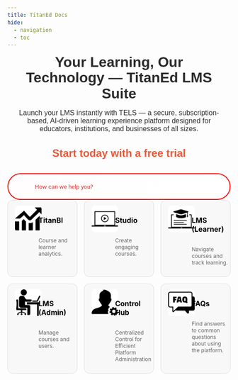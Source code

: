 ```yaml
---
title: TitanEd Docs
hide:
  - navigation
  - toc
---
```


<!-- ### TitanEd Docs -->

<div class="titaned-commerce-message">
  <strong> Your Learning, Our Technology — TitanEd LMS Suite</strong><br>
  Launch your LMS instantly with TELS — a secure, subscription-based, AI-driven learning experience platform designed for educators, institutions, and businesses of all sizes. </br></br>

  <a href="https://titaned.com/get-started/">Start today with a free trial</a>
</div>

<div class="search-block">
  <div class="titaned-search-bar">
    <input type="text" id="titaned-search" placeholder="How can we help you?" aria-label="Search TitanEd Docs">
    <div id="titaned-search-results" role="navigation" tabindex="0" class="csh-include-search"></div>
  </div>
</div>

<style>
/* Homepage Layout: Full-width styling only for the homepage (index.md) */
.md-content--home .md-main__inner {
  max-width: 100%;
  padding: 0;
}

.md-typeset h1{
  display:none;
  font-size: 1rem;
  margin: 0;
  padding: 0;
}
.md-typeset{
  padding: 0;
}
.titaned-commerce-message{
  margin-top:0;
  padding-top:0;
}
/* Commerce Message: Styles the promotional text above the search bar */
.titaned-commerce-message {
  text-align: center;
  padding: 0 16px 0 16px;
  margin: 0 auto 0;
  max-width: 900px;
  font-size: 16px;
  font-weight: 500;
  font-family: 'Syne', sans-serif;
  background: none; /* Primary color */
  color: #2C2C2C; /* Secondary color */
  line-height: 1.1;
}

.titaned-commerce-message strong {
  font-size: 32px;
  font-weight: 700;
  display: block;
  margin-bottom: 0px;
}

.titaned-commerce-message a {
  font-size: 24px;
  color: #EB5939; /* Highlight color */
  text-decoration: none;
  font-weight: 600;
  margin:0;
  padding:0;
}

.titaned-commerce-message a:hover {
  color: #232323; /* Darker for hover */
  text-decoration: underline;
}

/* Search Block: Container for isolating search styling */
.search-block {
  max-width: 900px;
  display: flex;
  align-item: center;
  justify-contant: center;
  margin: 0 auto;
  padding: 0;
}
.md-header{
  background-color: #2C2C2C;
}

.md-header__inner > .md-header__button > img {
  width: 152px;
  height: 68px;
}

/* Search Bar: Styled within the search block with custom height and red accent */
.titaned-search-bar {
  display: flex;
  align-items: center;
  width: 100%;
  margin: 16px auto 0;
  z-index: -1000;
}
.search-block .titaned-search-bar input {
  width: 100%;
  height: 60px;
  padding: 20px 20px 20px 60px;
  font-family: 'Roboto', sans-serif;
  border: 2px solid #ff0000;
  outline: none;
  border-radius: 30px;
  background: linear-gradient(135deg, #fffdfdff, #ffffff);
  color: #000000;
  box-sizing: border-box;
  transition: border-color 0.3s ease, box-shadow 0.3s ease;
  outline: none;
  /* box-shadow: 0 2px 5px rgba(255, 0, 0, 0.1); */
}

.search-block .titaned-search-bar input::placeholder {
  color: #cc0000;
  opacity: 0.8;
}

.search-block .titaned-search-bar input:focus {
  outline: none;
  border-color: #cc0000;
  box-shadow: 0 4px 8px rgba(255, 0, 0, 0.3);
}

/* Search Icon: Font Awesome magnifying glass with red accent */
.search-block .titaned-search-bar::before {
  content: '\f002';
  font-family: 'Font Awesome 6 Free';
  font-weight: 900;
  position: absolute;
  left: 38px;
  top: 50%;
  transform: translateY(-50%);
  font-size: 22px;
  color: #cc0000;
  /* z-index: 31; */
}

.search-block .titaned-search-bar input:focus + ::before {
  color: #ff0000;
}

/* Search Results Popup: Styled as a dropdown outside the input */
.search-block .csh-include-search {
  position: absolute;
  top: calc(100% + 12px);
  left: 16px;
  right: 16px;
  background: #fff;
  border: 1px solid #ff0000;
  border-radius: 20px;
  max-height: 400px;
  overflow-y: auto;
  /* z-index: 50; */
  box-shadow: 0 10px 25px rgba(255, 0, 0, 0.2);
  opacity: 0;
  transform: translateY(-15px);
  animation: popupSlideIn 0.4s ease forwards;
  padding: 10px 0;
  display: none;
}

.search-block .csh-include-search.active {
  display: block;
}

@keyframes popupSlideIn {
  to {
    opacity: 1;
    transform: translateY(0);
  }
}

/* Individual Search Result */
.search-block .csh-include-search-result {
  padding: 12px 16px;
  border-bottom: 1px solid #ffebee;
  transition: background-color 0.2s ease;
}

.search-block .csh-include-search-result:last-child {
  border-bottom: none;
}

.search-block .csh-include-search-result a {
  color: #000000;
  text-decoration: none;
  font-size: 16px;
  display: block;
  padding: 6px 10px;
  border-radius: 8px;
}

.search-block .csh-include-search-result a:hover,
.search-block .csh-include-search-result a:focus {
  color: #cc0000;
  background-color: #ffebee;
  outline: none;
}

/* Card Grid: Styles the 2x2 grid of cards */
@media only screen and (min-width: 768px){
.titaned-tile-grid {
  display: grid;
  grid-template-columns: repeat(3, 1fr);
  /* grid-template-rows: repeat(2, auto); */
  gap: 15px;
  /* padding: 32px 16px; */
  max-width: 900px;
  margin: 0 auto;
}
}


/* Individual Card: Styles each card in the grid */
.titaned-tile {
  background: #f8f8f8; /* Lighter for image contrast */
  border: .4px solid #ddd;
  border-radius: 12px;
  overflow: hidden;
  transition: transform 0.2s ease, box-shadow 0.2s ease;
}

.titaned-tile:hover {
  transform: translateY(-4px);
  box-shadow: 0 6px 12px rgba(0, 0, 0, 0.2);
}

.titaned-tile a {
  display: grid;
  grid-template-columns: 30% 70%;
  padding: 12px 16px;
  gap: 16px;
  text-decoration: none;
  color: #000000;
}


/* Card Icon: Styles the image container */
.titaned-tile__icon {
  flex-shrink: 0;
  border: 0px solid black;
  width: 60px;
  height: 60px;
  display: flex;
  align-items: center;
  justify-content: center;
  overflow: hidden;
  border-radius: 8px;
  background-color: #f8f8f8;
}

.titaned-tile__icon img {
  width: 100%; 
  height: 100%;
  object-fit: contain;
}

/* Remove span styling as no longer used */
/* .titaned-tile__icon span {
  font-size: 28px;
  color: #fff;
} */

 .titaned-tile__text{
  display: flex;
  flex-direction: column;
  text-align: center;
  justify-content: center;
 }  

/* Card Text: Styles the card title and description */
.titaned-tile h3 {
  text-align: left;
  font-size: 16px;
  color: #000000;
  overflow-wrap: break-word;
}

.titaned-tile p {
  text-align: left;
  font-size: 12px;
  color: #666;
  overflow-wrap: break-word;
}

/* FAQ Section: Styles for accordion-based FAQ section (site-wide) */
.program-faq {
  max-width: 100%;
  width: min(1800px, 100%);
  margin: 16px auto;
  padding: 0 32px;
  background: var(--md-default-bg-color);
  border-radius: 8px;
  box-shadow: 0 2px 8px hsla(var(--md-hue), 15%, 9%, 0.1);
  overflow: auto;
}

.program-faq h2 {
  font-size: 28.8px;
  font-weight: 700;
  margin-bottom: 24px;
  color: var(--md-default-fg-color);
  text-align: center;
}

.program-faq .sub-accordion {
  border-bottom: 1px solid hsla(var(--md-hue), 15%, 9%, 0.15);
  margin-bottom: 19.2px;
  max-width: 100%;
  transition: background-color 0.3s ease;
}

.program-faq .sub-accordion:hover {
  background-color: hsla(var(--md-hue), 15%, 9%, 0.02);
}

.program-faq .sub-accordion__title {
  font-size: 17.6px;
  font-weight: 600;
  padding: 19.2px 24px;
  color: var(--md-default-fg-color);
  cursor: pointer;
  display: flex;
  justify-content: space-between;
  align-items: center;
  transition: color 0.3s ease, background-color 0.3s ease;
  white-space: normal;
  word-wrap: break-word;
  line-height: 24px;
  border-radius: 6px;
}

.program-faq .sub-accordion__title:hover {
  color: #666;
  background-color: hsla(var(--md-hue), 15%, 9%, 0.05);
}

.program-faq .sub-accordion__title::after {
  content: '';
  display: inline-block;
  width: 24px;
  height: 24px;
  background: url('data:image/svg+xml;utf8,<svg xmlns="http://www.w3.org/2000/svg" viewBox="0 0 24 24"><path d="M12 16l6-6H6z" fill="%23666"/></svg>') no-repeat center;
  transition: transform 0.3s ease;
  flex-shrink: 0;
  margin-left: 16px;
}

.program-faq .sub-accordion__title:hover::after {
  background: url('data:image/svg+xml;utf8,<svg xmlns="http://www.w3.org/2000/svg" viewBox="0 0 24 24"><path d="M12 16l6-6H6z" fill="%23999"/></svg>') no-repeat center;
}

.program-faq .sub-accordion[open] .sub-accordion__title::after {
  transform: rotate(180deg);
}

/* Override Material for MkDocs default toggle icon */
.md-typeset details[open] > summary::after,
[dir=ltr] .md-typeset summary::after {
  display: none !important;
}

.program-faq .sub-accordion__body {
  padding: 19.2px 24px;
  font-size: 14.4px;
  color: var(--md-default-fg-color--light);
  line-height: 25.6px;
  white-space: normal;
  word-wrap: break-word;
  opacity: 0;
  animation: fadeIn 0.3s ease forwards;
}

@keyframes fadeIn {
  to {
    opacity: 1;
  }
}

/* Dark Mode: Adjustments for slate theme */
[data-md-color-scheme="slate"] {
  /* Commerce Message Dark Mode */
  .titaned-commerce-message {
    background: #2C2C2C; /* Secondary color */
    color: #FFFFFF; /* Accent color */
  }

  .titaned-commerce-message a {
    color: #EB5939; /* Highlight color */
  }

  .titaned-commerce-message a:hover {
    color: #FFFFFF; /* Accent color */
  }

  /* Search Block Dark Mode */
  .search-block .titaned-search-bar input {
    background: linear-gradient(135deg, #4a0000, #1a0000);
    color: #fff;
    border-color: #ff3333;
  }

  .search-block .titaned-search-bar::before {
    color: #ff6666;
  }

  .search-block .titaned-search-bar input:focus {
    border-color: #ff6666;
    box-shadow: 0 0 20px rgba(255, 51, 51, 0.3);
  }

  .search-block .csh-include-search {
    background: #1a0000;
    border-color: #ff3333;
    box-shadow: 0 10px 25px rgba(255, 51, 51, 0.2);
  }

  .search-block .csh-include-search-result a {
    color: #fff;
  }

  .search-block .csh-include-search-result a:hover,
  .search-block .csh-include-search-result a:focus {
    color: #ff6666;
    background-color: #330000;
  }

  /* Card Grid Dark Mode */
  .titaned-tile {
    background: #1e1e1e;
    border-color: #444;
  }

  .titaned-tile a {
    color: #fff;
  }

  .titaned-tile h3 {
    color: #fff;
  }

  .titaned-tile p {
    color: #bbb;
  }

  .titaned-tile__icon {
    background: transparent;
  }

  /* FAQ Section Dark Mode */
  .program-faq {
    background: var(--md-default-bg-color);
    box-shadow: 0 2px 8px hsla(var(--md-hue), 15%, 90%, 0.1);
  }

  .program-faq .sub-accordion {
    border-bottom: 1px solid hsla(var(--md-hue), 15%, 90%, 0.15);
  }

  .program-faq .sub-accordion:hover {
    background-color: hsla(var(--md-hue), 15%, 90%, 0.02);
  }

  .program-faq .sub-accordion__title {
    color: var(--md-default-fg-color);
  }

  .program-faq .sub-accordion__title:hover {
    color: #bbb;
    background-color: hsla(var(--md-hue), 15%, 90%, 0.05);
  }

  .program-faq .sub-accordion__title::after {
    background: url('data:image/svg+xml;utf8,<svg xmlns="http://www.w3.org/2000/svg" viewBox="0 0 24 24"><path d="M12 16l6-6H6z" fill="%23bbb"/></svg>') no-repeat center;
  }

  .program-faq .sub-accordion__title:hover::after {
    background: url('data:image/svg+xml;utf8,<svg xmlns="http://www.w3.org/2000/svg" viewBox="0 0 24 24"><path d="M12 16l6-6H6z" fill="%23ddd"/></svg>') no-repeat center;
  }

  .program-faq .sub-accordion__body {
    color: var(--md-default-fg-color--light);
  }
}

/* Responsive Adjustments: For mobile devices */
@media (max-width: 600px) {
  .titaned-commerce-message {
    font-size: 16px;
    padding: 16px;
    margin: 24px auto;
  }

  .titaned-commerce-message strong {
    font-size: 22px;
  }

  .search-block {
    max-width: 100%;
    margin-bottom: 60px;
    padding: 0 8px;
  }

  .search-block .titaned-search-bar input {
    height: 50px;
    padding: 16px 16px 16px 50px;
    font-size: 16px;
    border-radius: 20px;
  }

  .search-block .titaned-search-bar::before {
    left: 20px;
    font-size: 18px;
  }

  .search-block .csh-include-search {
    left: 8px;
    right: 8px;
    max-height: 300px;
  }

  .search-block .csh-include-search-result a {
    font-size: 14px;
    padding: 4px 8px;
  }

  /* .titaned-tile-grid {
    grid-template-columns: 1fr;
    grid-template-rows: auto;
  } */

  .titaned-tile {
    padding: 16px;
  }

  .titaned-tile__icon {
    width: 80px;
    height: 80px;
    margin-bottom: 12px;
  }

  .titaned-tile h3 {
    font-size: 18px;
  }

  .titaned-tile p {
    font-size: 14px;
  }

  .program-faq {
    padding: 0 16px;
    max-width: 100%;
    box-shadow: none;
  }

  .program-faq .sub-accordion__title {
    font-size: 16px;
    line-height: 22.4px;
    padding: 16px;
  }

  .program-faq .sub-accordion__body {
    font-size: 13.6px;
    padding: 16px;
  }
}
</style>

<script src="https://unpkg.com/fuse.js@6.6.2/dist/fuse.min.js"></script>
<script>
  // Hardcoded search data with improved structure
  const searchData = [
    { title: "TitanBI", url: "/TitanBi/TitanBi", content: "Course and learner analytics." },
    { title: "Studio", url: "/Studio/What_Is_Studio", content: "Create engaging courses." },
    { title: "LMS (Learner)", url: "/LMS/lms_home_page_overview", content: "Navigate courses and track learning." },
    { title: "LMS (Admin)", url: "/LMS_ADMIN/LMS_Administration_Overview", content: "Manage courses and users." },
    { title: "Live Tab Overview", url: "/LMS/Live_Tab_Overview", content: "Overview of the Live Tab in the LMS for learners." },
    { title: "Taking Notes", url: "/LMS/Taking_Notes", content: "Guide on taking notes within the LMS." },
    { title: "Wiki Overview", url: "/LMS/Wiki_Overview", content: "Overview of the Wiki feature in the LMS." },
    { title: "Learners Activity In LMS", url: "/LMS/What_Learners_Can_Do_overview", content: "Details on what learners can do in the LMS." },
    { title: "Instructor Course Overview", url: "/LMS_ADMIN/Instructor_Course_Overview", content: "Overview for instructors managing courses." },
    { title: "Sign UP and Sign In", url: "/LMS/Signup_and_Signin", content: "Instructions for signing up and signing in to the LMS." },
    { title: "Instructor Tab", url: "/LMS_ADMIN/Instructor_tab", content: "Details on the Instructor Tab features." },
    { title: "Membership", url: "/LMS_ADMIN/membership", content: "Information on membership management in the LMS." },
    { title: "Cohorts", url: "/LMS_ADMIN/Cohorts", content: "Guide to managing cohorts in the LMS." },
    { title: "Extensions", url: "/LMS_ADMIN/Extensions", content: "Details on extension features for the LMS." },
    { title: "Student Admin", url: "/LMS_ADMIN/Student_Admin", content: "Admin tools for managing students." },
    { title: "Data Download", url: "/LMS_ADMIN/Data_Download", content: "Instructions for downloading data from the LMS." },
    { title: "Special Exam Allowance", url: "/LMS_ADMIN/Special_Exam_Allowance", content: "Information on special exam allowances." },
    { title: "Certificates Management", url: "/LMS_ADMIN/Certificates_Management", content: "Guide to managing certificates in the LMS." },
    { title: "Open Response Assessments", url: "/LMS_ADMIN/Open_Response_Assessments", content: "Details on open response assessments." },
    { title: "Accessing Reports", url: "/LMS_ADMIN/Accessing_Reports", content: "How to access reports in the LMS." },
    { title: "Course Creator vs Admin", url: "/LMS_ADMIN/Course_Creator_and_Admin", content: "Comparison of course creator and admin roles." },
    { title: "LMS Administration Overview", url: "/LMS_ADMIN/LMS_Administration_Overview", content: "Comprehensive overview of LMS administration." }
  ];

  // Initialize Fuse.js
  const fuse = new Fuse(searchData, {
    keys: ['title', 'content'],
    threshold: 0.4,
    includeScore: true,
    minMatchCharLength: 2
  });

  // Search bar functionality with improved output
  const searchInput = document.getElementById('titaned-search');
  const resultsContainer = document.getElementById('titaned-search-results');

  searchInput.addEventListener('input', function(e) {
    const query = e.target.value.trim();
    resultsContainer.innerHTML = '';
    resultsContainer.classList.remove('active');

    if (query.length < 2) return;

    const results = fuse.search(query);
    if (results.length === 0) {
      resultsContainer.innerHTML = '<div class="csh-include-search-result">No results found.</div>';
    } else {
      results.slice(0, 10).forEach(result => {
        const item = result.item;
        const li = document.createElement('ul');
        li.role = "list";
        const listItem = document.createElement('li');
        listItem.role = "listitem";
        const a = document.createElement('a');
        a.href = item.url;
        a.setAttribute('onmouseenter', "CrispHelpdeskCommon.mouse_search_result(this, true)");
        a.setAttribute('onmouseleave', "CrispHelpdeskCommon.mouse_search_result(this, false)");
        a.setAttribute('data-active', "false");
        a.setAttribute('role', "button");
        a.setAttribute('aria-label', item.title);
        a.className = "csh-include-search-result";
        a.innerHTML = `<span class="csh-include-search-result-title csh-font-sans-semibold">${item.title}</span><br><span class="csh-include-search-result-description csh-text-ellipsis-multiline csh-text-ellipsis-multiline-lines-2">${item.content}</span>`;
        listItem.appendChild(a);
        li.appendChild(listItem);
        resultsContainer.appendChild(li);
      });
    }
    resultsContainer.classList.add('active');
  });

  // Hide results when clicking outside
  document.addEventListener('click', function(e) {
    if (!searchInput.contains(e.target) && !resultsContainer.contains(e.target)) {
      resultsContainer.classList.remove('active');
    }
  });

  // Autocomplete on Enter
  searchInput.addEventListener('keyup', function(e) {
    if (e.key === 'Enter' && resultsContainer.children.length > 0) {
      const firstResult = resultsContainer.querySelector('a');
      if (firstResult) window.location.href = firstResult.getAttribute('href');
    }
  });
</script>

<div class="titaned-tile-grid">
  <div class="titaned-tile">
    <a href="/documentation/TitanBi/TitanBi">
      <div class="titaned-tile__icon">
        <img src="homepage_images/titanbi.png" alt="TitanBI Analytics">
      </div>
      <div class="titaned-tile__text">
        <h3>TitanBI</h3>
        <p>Course and learner analytics.</p>
      </div>
    </a>
  </div>
  <div class="titaned-tile">
    <a href="/documentation/Studio/What_Is_Studio">
      <div class="titaned-tile__icon">
        <img src="homepage_images/studio.png" alt="Studio Course Creation">
      </div>
      <div class="titaned-tile__text">
        <h3>Studio</h3>
        <p>Create engaging courses.</p>
      </div>
    </a>
  </div>
  <div class="titaned-tile">
    <a href="/documentation/LMS/lms_home_page_overview">
      <div class="titaned-tile__icon">
        <img src="homepage_images/learner.png" alt="LMS Learner">
      </div>
      <div class="titaned-tile__text">
        <h3>LMS (Learner)</h3>  
        <p>Navigate courses and track learning.</p>
      </div>
    </a>
  </div>
  <div class="titaned-tile">
    <a href="/documentation/LMS_ADMIN/LMS_Administration_Overview">
      <div class="titaned-tile__icon">
        <img src="homepage_images/admin.png" alt="LMS Admin">
      </div>
      <div class="titaned-tile__text">
        <h3>LMS (Admin)</h3>
        <p>Manage courses and users.</p>
      </div>
    </a>
  </div>
  <div class="titaned-tile">
    <a href="documentation/faq">
      <div class="titaned-tile__icon">
        <img src="homepage_images/controlhub.png" alt="LMS Admin">
      </div>
      <div class="titaned-tile__text">
        <h3>Control Hub</h3>
        <p>Centralized Control for Efficient Platform Administration</p>
      </div>
    </a>
  </div>
  <div class="titaned-tile">
    <a href="documentation/faq">
      <div class="titaned-tile__icon">
        <img src="homepage_images/faqs-icon.png" alt="LMS Admin">
      </div>
      <div class="titaned-tile__text">
        <h3>FAQs</h3>
        <p>Find answers to common questions about using the platform.</p>
      </div>
    </a>
  </div>
</div>
